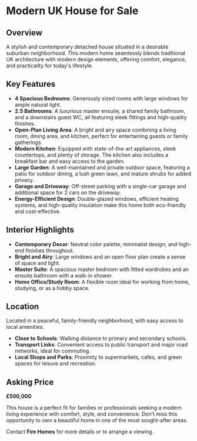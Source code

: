 # Modern UK House for Sale

## Overview

A stylish and contemporary detached house situated in a desirable suburban neighborhood. This modern home seamlessly blends traditional UK architecture with modern design elements, offering comfort, elegance, and practicality for today's lifestyle.

## Key Features

- **4 Spacious Bedrooms**: Generously sized rooms with large windows for ample natural light.
- **2.5 Bathrooms**: A luxurious master ensuite, a shared family bathroom, and a downstairs guest WC, all featuring sleek fittings and high-quality finishes.
- **Open-Plan Living Area**: A bright and airy space combining a living room, dining area, and kitchen, perfect for entertaining guests or family gatherings.
- **Modern Kitchen**: Equipped with state-of-the-art appliances, sleek countertops, and plenty of storage. The kitchen also includes a breakfast bar and easy access to the garden.
- **Large Garden**: A well-maintained and private outdoor space, featuring a patio for outdoor dining, a lush green lawn, and mature shrubs for added privacy.
- **Garage and Driveway**: Off-street parking with a single-car garage and additional space for 2 cars on the driveway.
- **Energy-Efficient Design**: Double-glazed windows, efficient heating systems, and high-quality insulation make this home both eco-friendly and cost-effective.

## Interior Highlights

- **Contemporary Decor**: Neutral color palette, minimalist design, and high-end finishes throughout.
- **Bright and Airy**: Large windows and an open floor plan create a sense of space and light.
- **Master Suite**: A spacious master bedroom with fitted wardrobes and an ensuite bathroom with a walk-in shower.
- **Home Office/Study Room**: A flexible room ideal for working from home, studying, or as a hobby space.

## Location

Located in a peaceful, family-friendly neighborhood, with easy access to local amenities:

- **Close to Schools**: Walking distance to primary and secondary schools.
- **Transport Links**: Convenient access to public transport and major road networks, ideal for commuting.
- **Local Shops and Parks**: Proximity to supermarkets, cafes, and green spaces for leisure and recreation.

## Asking Price

**£500,000**

This house is a perfect fit for families or professionals seeking a modern living experience with comfort, style, and convenience. Don’t miss this opportunity to own a beautiful home in one of the most sought-after areas.

Contact **Fire Homes** for more details or to arrange a viewing.
